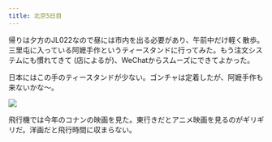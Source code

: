 ```yaml
---
title: 北京5日目
---
```


帰りは夕方のJL022なので昼には市内を出る必要があり、午前中だけ軽く散歩。三里屯に入っている阿嬷手作というティースタンドに行ってみた。もう注文システムにも慣れてきて (店によるが)、WeChatからスムーズにできてよかった。

日本にはこの手のティースタンドが少ない。ゴンチャは定着したが、阿嬷手作も来ないかな〜。

![](https://photos.old.apkas.net/medium/202510/20251022-1R300924.webp)

飛行機では今年のコナンの映画を見た。東行きだとアニメ映画を見るのがギリギリだ。洋画だと飛行時間に収まらない。
